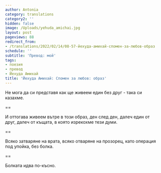 ```yaml
---
author: Antonia
category: translations
category2: ''
hidden: false
image: /Uploads/yehuda_amichai.jpg
layout: post
pageviews: 88
redirect_from:
- /translations/2022/02/14/08-57-йехуда-амихай-спомен-за-любов-образ
schedule: ''
subtitle: 'Превод: мой'
tags:
- поезия
- превод
- Йехуда Амихай
title: 'Йехуда Амихай: Спомен за любов: образ'
---
```


Не мога да си представя
как ще живеем един без друг - 
така си казахме. 

\==

И оттогава живеем вътре в този образ, 
ден след ден, далеч един от друг, 
далеч от къщата,
в която изрекохме тези думи.

\==

Всяко затваряне на врата, всяко отваряне на прозорец, 
като операция под упойка, без болка.

\==

Болката идва по-късно.